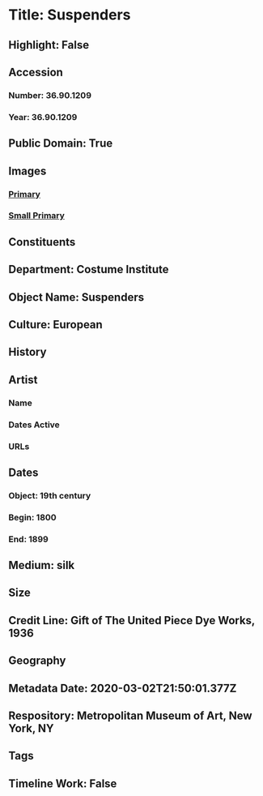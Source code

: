 # Title: Suspenders
## Highlight: False
## Accession
### Number: 36.90.1209
### Year: 36.90.1209
## Public Domain: True
## Images
### [Primary](https://images.metmuseum.org/CRDImages/ci/original/36.90.1209.jpg)
### [Small Primary](https://images.metmuseum.org/CRDImages/ci/web-large/36.90.1209.jpg)
## Constituents
## Department: Costume Institute
## Object Name: Suspenders
## Culture: European
## History
## Artist
### Name
### Dates Active
### URLs
## Dates
### Object: 19th century
### Begin: 1800
### End: 1899
## Medium: silk
## Size
## Credit Line: Gift of The United Piece Dye Works, 1936
## Geography
## Metadata Date: 2020-03-02T21:50:01.377Z
## Respository: Metropolitan Museum of Art, New York, NY
## Tags
## Timeline Work: False